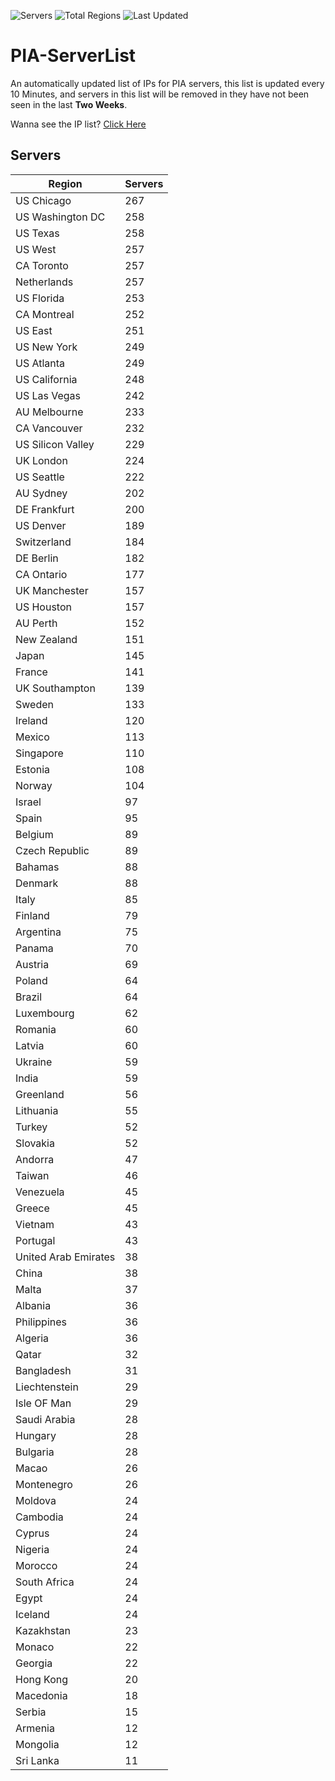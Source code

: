![Servers](https://img.shields.io/badge/Servers-9,963-darkgreen)
![Total Regions](https://img.shields.io/badge/Total_Regions-97-darkgreen)
![Last Updated](https://img.shields.io/badge/Last_Updated-December_14_2024_11:01_EST-darkgreen)

# PIA-ServerList
An automatically updated list of IPs for PIA servers, this list is updated every 10 Minutes, and servers in this list will be removed in they have not been seen in the last **Two Weeks**.

Wanna see the IP list? [Click Here](./servers.json)

## Servers
| Region               | Servers |
|----------------------|---------|
| US Chicago | 267 |
| US Washington DC | 258 |
| US Texas | 258 |
| US West | 257 |
| CA Toronto | 257 |
| Netherlands | 257 |
| US Florida | 253 |
| CA Montreal | 252 |
| US East | 251 |
| US New York | 249 |
| US Atlanta | 249 |
| US California | 248 |
| US Las Vegas | 242 |
| AU Melbourne | 233 |
| CA Vancouver | 232 |
| US Silicon Valley | 229 |
| UK London | 224 |
| US Seattle | 222 |
| AU Sydney | 202 |
| DE Frankfurt | 200 |
| US Denver | 189 |
| Switzerland | 184 |
| DE Berlin | 182 |
| CA Ontario | 177 |
| UK Manchester | 157 |
| US Houston | 157 |
| AU Perth | 152 |
| New Zealand | 151 |
| Japan | 145 |
| France | 141 |
| UK Southampton | 139 |
| Sweden | 133 |
| Ireland | 120 |
| Mexico | 113 |
| Singapore | 110 |
| Estonia | 108 |
| Norway | 104 |
| Israel | 97 |
| Spain | 95 |
| Belgium | 89 |
| Czech Republic | 89 |
| Bahamas | 88 |
| Denmark | 88 |
| Italy | 85 |
| Finland | 79 |
| Argentina | 75 |
| Panama | 70 |
| Austria | 69 |
| Poland | 64 |
| Brazil | 64 |
| Luxembourg | 62 |
| Romania | 60 |
| Latvia | 60 |
| Ukraine | 59 |
| India | 59 |
| Greenland | 56 |
| Lithuania | 55 |
| Turkey | 52 |
| Slovakia | 52 |
| Andorra | 47 |
| Taiwan | 46 |
| Venezuela | 45 |
| Greece | 45 |
| Vietnam | 43 |
| Portugal | 43 |
| United Arab Emirates | 38 |
| China | 38 |
| Malta | 37 |
| Albania | 36 |
| Philippines | 36 |
| Algeria | 36 |
| Qatar | 32 |
| Bangladesh | 31 |
| Liechtenstein | 29 |
| Isle OF Man | 29 |
| Saudi Arabia | 28 |
| Hungary | 28 |
| Bulgaria | 28 |
| Macao | 26 |
| Montenegro | 26 |
| Moldova | 24 |
| Cambodia | 24 |
| Cyprus | 24 |
| Nigeria | 24 |
| Morocco | 24 |
| South Africa | 24 |
| Egypt | 24 |
| Iceland | 24 |
| Kazakhstan | 23 |
| Monaco | 22 |
| Georgia | 22 |
| Hong Kong | 20 |
| Macedonia | 18 |
| Serbia | 15 |
| Armenia | 12 |
| Mongolia | 12 |
| Sri Lanka | 11 |